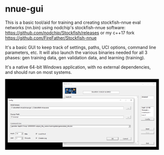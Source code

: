 # nnue-gui
This is a basic tool/aid for training and creating stockfish-nnue eval networks (nn.bin)
using nodchip's stockfish-nnue software:
https://github.com/nodchip/Stockfish/releases
or my c++17 fork
https://github.com/FireFather/Stockfish-nnue

It's a basic GUI to keep track of settings, paths, UCI options, command line parameters, etc.
It will also launch the various binaries needed for all 3 phases: gen training data, gen validation data,
and learning (training).

It's a native 64-bit Windows application, with no external dependencies, and should run on most systems.

![alt tag](https://raw.githubusercontent.com/FireFather/nnue-gui/master/nnue-gui.png)
